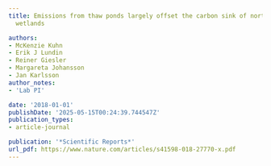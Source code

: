 ```yaml
---
title: Emissions from thaw ponds largely offset the carbon sink of northern permafrost
  wetlands

authors:
- McKenzie Kuhn
- Erik J Lundin
- Reiner Giesler
- Margareta Johansson
- Jan Karlsson
author_notes:
- 'Lab PI'

date: '2018-01-01'
publishDate: '2025-05-15T00:24:39.744547Z'
publication_types:
- article-journal

publication: '*Scientific Reports*'
url_pdf: https://www.nature.com/articles/s41598-018-27770-x.pdf
---
```

